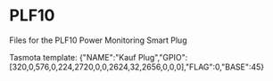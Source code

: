 # PLF10
Files for the PLF10 Power Monitoring Smart Plug

Tasmota template:
{"NAME":"Kauf Plug","GPIO":[320,0,576,0,224,2720,0,0,2624,32,2656,0,0,0],"FLAG":0,"BASE":45}
